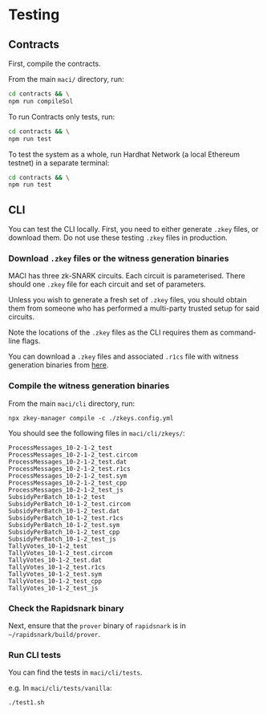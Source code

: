 # Testing

## Contracts

First, compile the contracts.

From the main `maci/` directory, run:


```bash
cd contracts && \
npm run compileSol
```

To run Contracts only tests, run:

```bash
cd contracts && \
npm run test
```

To test the system as a whole, run Hardhat Network (a local Ethereum testnet) in a separate terminal:

```bash
cd contracts && \
npm run test
```

## CLI

You can test the CLI locally. First, you need to either generate `.zkey` files,
or download them. Do not use these testing `.zkey` files in production.

### Download `.zkey` files or the witness generation binaries

MACI has three zk-SNARK circuits. Each circuit is parameterised. There should one
`.zkey` file for each circuit and set of parameters.

Unless you wish to generate a fresh set of `.zkey` files, you should obtain
them from someone who has performed a multi-party trusted setup for said
circuits.

Note the locations of the `.zkey` files as the CLI requires them as
command-line flags.

You can download a `.zkey` files and associated `.r1cs` file with witness generation binaries from [here](https://github.com/privacy-scaling-explorations/maci/wiki/Download-Precompiled-Circuit-and-Zkeys).

### Compile the witness generation binaries

From the main `maci/cli` directory, run:

```
npx zkey-manager compile -c ./zkeys.config.yml
```

You should see the following files in `maci/cli/zkeys/`:

```
ProcessMessages_10-2-1-2_test
ProcessMessages_10-2-1-2_test.circom
ProcessMessages_10-2-1-2_test.dat
ProcessMessages_10-2-1-2_test.r1cs
ProcessMessages_10-2-1-2_test.sym
ProcessMessages_10-2-1-2_test_cpp
ProcessMessages_10-2-1-2_test_js
SubsidyPerBatch_10-1-2_test
SubsidyPerBatch_10-1-2_test.circom
SubsidyPerBatch_10-1-2_test.dat
SubsidyPerBatch_10-1-2_test.r1cs
SubsidyPerBatch_10-1-2_test.sym
SubsidyPerBatch_10-1-2_test_cpp
SubsidyPerBatch_10-1-2_test_js
TallyVotes_10-1-2_test
TallyVotes_10-1-2_test.circom
TallyVotes_10-1-2_test.dat
TallyVotes_10-1-2_test.r1cs
TallyVotes_10-1-2_test.sym
TallyVotes_10-1-2_test_cpp
TallyVotes_10-1-2_test_js
```

### Check the Rapidsnark binary

Next, ensure that the `prover` binary of `rapidsnark` is in
`~/rapidsnark/build/prover`.

### Run CLI tests

You can find the tests in `maci/cli/tests`.

e.g. In `maci/cli/tests/vanilla`:

```bash
./test1.sh
```
